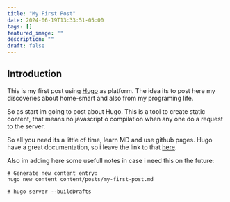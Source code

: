 ```yaml
---
title: "My First Post"
date: 2024-06-19T13:33:51-05:00
tags: []
featured_image: ""
description: ""
draft: false
---
```

## Introduction

This is my first post using [Hugo](https://gohugo.io) as platform. The idea its to post here my discoveries about home-smart and also from my programing life.

So as start im going to post about Hugo. This is a tool to create static content, that means no javascript o compilation when any one do a request to the server.

So all you need its a little of time, learn MD and use github pages. Hugo have a great documentation, so i leave the link to that [here](https://gohugo.io/getting-started/quick-start/).

Also im adding here some usefull notes in case i need this on the future:

``` 
# Generate new content entry:
hugo new content content/posts/my-first-post.md

# hugo server --buildDrafts

```
